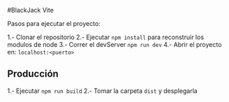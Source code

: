 #BlackJack Vite

Pasos para ejecutar el proyecto:

1.- Clonar el repositorio
2.- Ejecutar ```npm install``` para reconstruir los modulos de node
3.- Correr el devServer ```npm run dev```
4.- Abrir el proyecto en: ```localhost:<puerto>```

## Producción

1.- Ejecutar ```npm run build```
2.- Tomar la carpeta ```dist``` y desplegarla